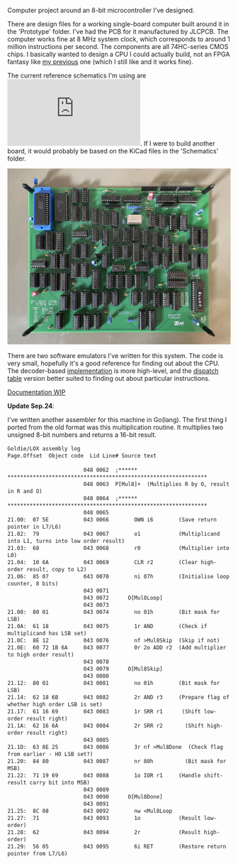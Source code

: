 Computer project around an 8-bit microcontroller I've designed.

There are design files for a working single-board computer built around it in the 'Prototype' folder. I've had the PCB for it manufactured by JLCPCB. The computer works fine at 8 MHz system clock, which corresponds to around 1 million instructions per second. The components are all 74HC-series CMOS chips. I basically wanted to design a CPU I could actually build, not an FPGA fantasy like [my previous](https://github.com/Dosflange/Paver) one (which I still like and it works fine).

The current reference schematics I'm using are ![here](https://github.com/Dosflange/Myth/blob/main/docs/static/myth.pdf).
If I were to build another board, it would probably be based on the KiCad files in the 'Schematics' folder.

![CPU board](https://github.com/Dosflange/Myth/blob/main/Controller-Board_abu.jpg)

There are two software emulators I've written for this system. The code is very small, hopefully it's a good reference for finding out about the CPU.
The decoder-based [implementation](https://github.com/Dosflange/Myth/blob/main/Dev/src/clox/myth.h) is more high-level, and
the [dispatch table](https://github.com/Dosflange/Myth/blob/main/Dev/src/clox/vtable.c) version better suited to finding out about particular instructions.

[Documentation WIP](https://dosflange.github.io/Myth/)

__Update Sep.24__:

I've written another assembler for this machine in Go(lang). The first thing I ported from the old format was
this multiplication routine. It multiplies two unsigned 8-bit numbers and returns a 16-bit result.

```
Goldie/LOX assembly log
Page.Offset  Object code  Lid Line# Source text

                        048 0062  ;****** ***************************************************************
                        048 0063  P[Mul8]+  (Multiplies R by O, result in R and O)
                        048 0064  ;****** ***************************************************************
                        048 0065  
21.00:  07 5E           043 0066        OWN i6        (Save return pointer in L7/L6)
21.02:  79              043 0067        o1            (Multiplicand into L1, turns into low order result)
21.03:  68              043 0068        r0            (Multiplier into L0)
21.04:  10 6A           043 0069        CLR r2        (Clear high-order result, copy to L2)
21.06:  85 07           043 0070        ni 07h        (Initialise loop counter, 8 bits)
                        043 0071  
                        043 0072      O[Mul8Loop]
                        043 0073   
21.08:  80 01           043 0074        no 01h        (Bit mask for LSB)
21.0A:  61 18           043 0075        1r AND        (Check if multiplicand has LSB set)
21.0C:  8E 12           043 0076        nf >Mul8Skip  (Skip if not)
21.0E:  60 72 1B 6A     043 0077        0r 2o ADD r2  (Add multiplier to high order result)
                        043 0078  
                        043 0079      O[Mul8Skip]
                        043 0080  
21.12:  80 01           043 0081        no 01h        (Bit mask for LSB)
21.14:  62 18 6B        043 0082        2r AND r3     (Prepare flag of whether high order LSB is set)
21.17:  61 16 69        043 0083        1r SRR r1      (Shift low-order result right)
21.1A:  62 16 6A        043 0084        2r SRR r2       (Shift high-order result right)
                        043 0085  
21.1D:  63 8E 25        043 0086        3r nf >Mul8Done  (Check flag from earlier - HO LSB set?)
21.20:  84 80           043 0087        nr 80h          (Bit mask for MSB)
21.22:  71 19 69        043 0088        1o IOR r1     (Handle shift-result carry bit into MSB)
                        043 0089  
                        043 0090      O[Mul8Done]
                        043 0091  
21.25:  8C 08           043 0092        nw <Mul8Loop
21.27:  71              043 0093        1o            (Result low-order)
21.28:  62              043 0094        2r            (Result high-order)
21.29:  56 05           043 0095        6i RET        (Restore return pointer from L7/L6)
```


